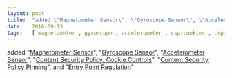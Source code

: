```yaml
---
layout: post
title:  "added \"Magnetometer Sensor\", \"Gyroscope Sensor\", \"Accelerometer Sensor\", \"Content Security Policy: Cookie Controls\", \"Content Security Policy Pinning\", and \"Entry Point Regulation\""
date:   2016-09-13
tags:   [ magnetometer , gyroscope , accelerometer , csp-cookies , csp-pinning , epr ]
---
```


added "[Magnetometer Sensor](/spec/magnetometer)", "[Gyroscope Sensor](/spec/gyroscope)", "[Accelerometer Sensor](/spec/accelerometer)", "[Content Security Policy: Cookie Controls](/spec/csp-cookies)", "[Content Security Policy Pinning](/spec/csp-pinning)", and "[Entry Point Regulation](/spec/epr)"

